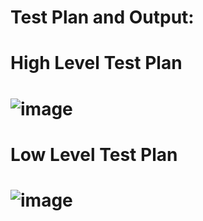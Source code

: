 # Test Plan and Output:

# High Level Test Plan  
# ![image](https://user-images.githubusercontent.com/69413922/132315723-c53ba88f-e0d8-4891-b14f-818aae187d17.png)
  
# Low Level Test Plan  

# ![image](https://user-images.githubusercontent.com/69413922/132315546-7e4b23e5-11dd-433a-ba6a-9ffff07d5787.png)
